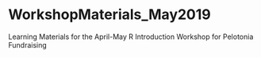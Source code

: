 # WorkshopMaterials_May2019
Learning Materials for the April-May R Introduction Workshop for Pelotonia Fundraising
